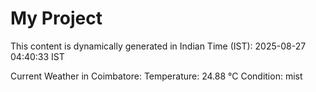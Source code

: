 # My Project

This content is dynamically generated in Indian Time (IST): 2025-08-27 04:40:33 IST


Current Weather in Coimbatore:
Temperature: 24.88 °C
Condition: mist
